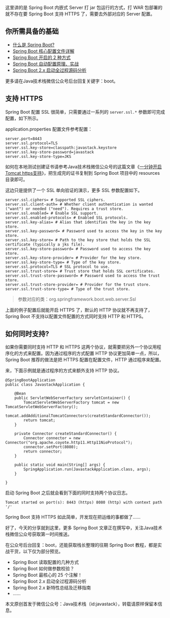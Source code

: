 这里讲的是 Spring Boot 内嵌式 Server 打 jar 包运行的方式，打 WAR 包部署的就不存在要 Spring Boot 支持 HTTPS 了，需要去外部对应的 Server 配置。

## 你所需具备的基础

- [什么是 Spring Boot?](https://mp.weixin.qq.com/s/jWLcPxTg9bH3D9_7qbYbfw)
- [Spring Boot 核心配置文件详解](https://mp.weixin.qq.com/s/BzXNfBzq-2TOCbiHG3xcsQ)
- [Spring Boot 开启的 2 种方式](https://mp.weixin.qq.com/s/PYM_iV-u3dPMpP3MNz7Hig)
- [Spring Boot 自动配置原理、实战](https://mp.weixin.qq.com/s/gs2zLSH6m9ijO0-pP2sr9Q)
- [Spring Boot 2.x 启动全过程源码分析](https://mp.weixin.qq.com/s/iMPXjuKRKT5lMZ4oVSp4Ww)

更多请在Java技术栈微信公众号后台回复关键字：boot。

## 支持 HTTPS

Spring Boot 配置 SSL 很简单，只需要通过一系列的 `server.ssl.*` 参数即可完成配置，如下所示。

application.properties 配置文件参考配置：

```
server.port=8443
server.ssl.protocol=TLS
server.ssl.key-store=classpath:javastack.keystore
server.ssl.key-store-password=javastack
server.ssl.key-store-type=JKS
```

如何在本地测试创建证书请参考Java技术栈微信公众号的这篇文章《[一分钟开启Tomcat https支持](https://mp.weixin.qq.com/s/nQPlGVnr8iIOLFZ79JWaxQ)》，把生成完的证书复制到 Spring Boot 项目中的 resources 目录即可。

这边只是提供了一个 SSL 单向验证的演示，更多 SSL 参数配置如下。

```
server.ssl.ciphers= # Supported SSL ciphers.
server.ssl.client-auth= # Whether client authentication is wanted ("want") or needed ("need"). Requires a trust store.
server.ssl.enabled= # Enable SSL support.
server.ssl.enabled-protocols= # Enabled SSL protocols.
server.ssl.key-alias= # Alias that identifies the key in the key store.
server.ssl.key-password= # Password used to access the key in the key store.
server.ssl.key-store= # Path to the key store that holds the SSL certificate (typically a jks file).
server.ssl.key-store-password= # Password used to access the key store.
server.ssl.key-store-provider= # Provider for the key store.
server.ssl.key-store-type= # Type of the key store.
server.ssl.protocol=TLS # SSL protocol to use.
server.ssl.trust-store= # Trust store that holds SSL certificates.
server.ssl.trust-store-password= # Password used to access the trust store.
server.ssl.trust-store-provider= # Provider for the trust store.
server.ssl.trust-store-type= # Type of the trust store.
```

> 参数对应的类：org.springframework.boot.web.server.Ssl

上面的例子配置后就能开启 HTTPS 了，默认的 HTTP 协议就不再支持了，Spring Boot 不支持以配置文件配置的方式同时支持 HTTP 和 HTTPS。

## 如何同时支持?

如果你需要同时支持 HTTP 和 HTTPS 这两个协议，就需要把另外一个协议用程序化的方式来配置。因为通过程序的方式配置 HTTP 协议更加简单一点，所以，Spring Boot 推荐的做法是把 HTTPS 配置在配置文件，HTTP 通过程序来配置。

来，下面示例就是通过程序的方式来额外支持 HTTP 协议。

```
@SpringBootApplication
public class JavastackApplication {

	@Bean
	public ServletWebServerFactory servletContainer() {
		TomcatServletWebServerFactory tomcat = new TomcatServletWebServerFactory();
		tomcat.addAdditionalTomcatConnectors(createStandardConnector());
		return tomcat;
	}

	private Connector createStandardConnector() {
		Connector connector = new Connector("org.apache.coyote.http11.Http11NioProtocol");
		connector.setPort(8080);
		return connector;
	}

	public static void main(String[] args) {
		SpringApplication.run(JavastackApplication.class, args);
	}

}
```

启动 Spring Boot 之后就会看到下面的同时支持两个协议日志。

```
Tomcat started on port(s): 8443 (https) 8080 (http) with context path '/'
```

Spring Boot 支持 HTTPS 如此简单，开发现在把运维的事都做了……

好了，今天的分享就到这里，更多 Spring Boot 文章正在撰写中，关注Java技术栈微信公众号获取第一时间推送。

在公众号后台回复：boot，还能获取栈长整理的往期 Spring Boot 教程，都是实战干货，以下仅为部分预览。

- Spring Boot 读取配置的几种方式
- Spring Boot 如何做参数校验？
- Spring Boot 最核心的 25 个注解！
- Spring Boot 2.x 启动全过程源码分析
- Spring Boot 2.x 新特性总结及迁移指南
- ……

本文原创首发于微信公众号：Java技术栈（id:javastack），转载请原样保留本信息。